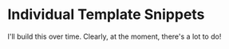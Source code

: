 # Individual Template Snippets

I'll build this over time. Clearly, at the moment, there's a lot to do!
